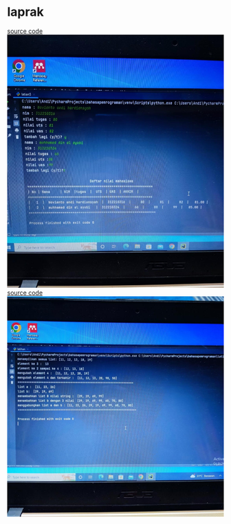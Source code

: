 # laprak
[source code](latihan.py)
![gambar1](screenshot/hasilpraktikum1.jpeg)
[source code](latian5.py)
![gambar2](screenshot/hasilpraktikum2.jpeg)
